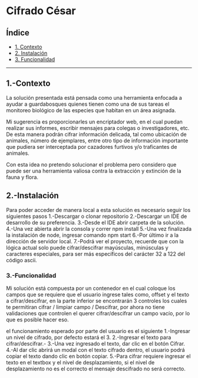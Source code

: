 # Cifrado César
 
## Índice
 
* [1. Contexto](#1-Contexto)
* [2. Instalación](#2-Instalación)
* [3. Funcionalidad](#3-Funcionalidad)
 
***
 
## 1.-Contexto
 
 
La solución presentada está pensada como una herramienta enfocada a ayudar a guardabosques quienes tienen como una de sus tareas el monitoreo biológico de las especies que habitan en un área asignada.
 
Mi sugerencia es proporcionarles un encriptador web, en el cual puedan realizar sus informes, escribir mensajes para colegas o investigadores, etc. De esta manera podrán cifrar información delicada, tal como ubicación de animales, número de ejemplares, entre otro tipo de información importante que pudiera ser interceptada por cazadores furtivos y/o traficantes de animales.
 
Con esta idea no pretendo solucionar el problema pero considero que puede ser una herramienta valiosa contra la extracción y extinción de la fauna y flora.
 
 
## 2.-Instalación
 
Para poder acceder de manera local a esta solución es necesario seguir los siguientes pasos
1.-Descargar o clonar repositorio
2.-Descargar un IDE de desarrollo de su preferencia.
3.-Desde el IDE abrir carpeta de la solución.
4.-Una vez abierta abrir la consola y correr npm install
5.-Una vez finalizada la instalación de node, ingresar comando npm start
6.-Por último ir a la dirección de servidor local.
7.-Podrá ver el proyecto, recuerde que con la lógica actual solo puede cifrar/descifrar mayúsculas, minúsculas y caracteres especiales, para ser más específicos del carácter 32 a 122 del código ascii.
 
 
### 3.-Funcionalidad
 
Mi solución está compuesta por un contenedor en el cual coloque los campos que se requiere que el usuario ingrese tales como, offset y el texto a cifrar/descifrar, en la parte inferior se encontrarán 3 controles los cuales te permitiran cifrar / limpiar campo / Descifrar, por ahora no tiene validaciones que controlen el querer cifrar/descifrar  un campo vacío, por lo que es posible hacer eso.
 
el funcionamiento esperado por parte del usuario es el siguiente
1.-Ingresar un nivel de cifrado, por defecto estará el 3.
2.-Ingresar el texto para cifrar/descifrar.-
3.-Una vez ingresado el texto, dar clic en el botón Cifrar.
4.-Al dar clic abrirá un modal con el texto cifrado dentro, el usuario podrá copiar el texto dando clic en botón copiar.
5.-Para cifrar requiere ingresar el texto en el textbox y el nivel de desplazamiento, si el nivel de desplazamiento no es el correcto el mensaje descifrado no será correcto.
 
 
 

